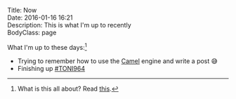 Title: Now  
Date: 2016-01-16 16:21  
Description: This is what I'm up to recently  
BodyClass: page  

What I'm up to these days:[^1]

* Trying to remember how to use the [Camel][1] engine and write a post 😅
* Finishing up [#TONI964][2]

[^1]: What is this all about? Read [this][a].

[a]: http://nownownow.com/about "About '/now' pages"

[1]: http://github.com/cliss/camel "Link to Casey Liss's static-ish blogging engine, Camel"
[2]: http://instagram.com/explore/tags/toni964/ "#TONI964 on Instagram"